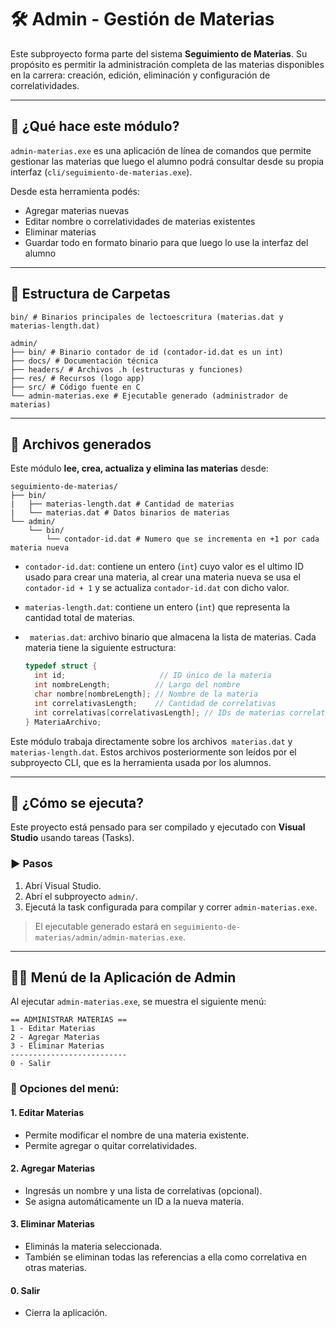 # 🛠 Admin - Gestión de Materias

Este subproyecto forma parte del sistema **Seguimiento de Materias**. Su propósito es permitir la administración completa de las materias disponibles en la carrera: creación, edición, eliminación y configuración de correlatividades.

---

## 📌 ¿Qué hace este módulo?

`admin-materias.exe` es una aplicación de línea de comandos que permite gestionar las materias que luego el alumno podrá consultar desde su propia interfaz (`cli/seguimiento-de-materias.exe`).

Desde esta herramienta podés:

-    Agregar materias nuevas
-    Editar nombre o correlatividades de materias existentes
-    Eliminar materias
-    Guardar todo en formato binario para que luego lo use la interfaz del alumno

---

## 📁 Estructura de Carpetas

```
bin/ # Binarios principales de lectoescritura (materias.dat y materias-length.dat)

admin/
├── bin/ # Binario contador de id (contador-id.dat es un int)
├── docs/ # Documentación técnica
├── headers/ # Archivos .h (estructuras y funciones)
├── res/ # Recursos (logo app)
├── src/ # Código fuente en C
└── admin-materias.exe # Ejecutable generado (administrador de materias)
```

---

## 📂 Archivos generados

Este módulo **lee, crea, actualiza y elimina las materias** desde:

```
seguimiento-de-materias/
├── bin/
|   ├── materias-length.dat # Cantidad de materias
|   └── materias.dat # Datos binarios de materias
└── admin/
    └── bin/
        └── contador-id.dat # Numero que se incrementa en +1 por cada materia nueva
```

-    `contador-id.dat`: contiene un entero (`int`) cuyo valor es el ultimo ID usado para crear una materia, al crear una materia nueva se usa el `contador-id + 1` y se actualiza `contador-id.dat` con dicho valor.
-    `materias-length.dat`: contiene un entero (`int`) que representa la cantidad total de materias.
-    ` materias.dat`: archivo binario que almacena la lista de materias. Cada materia tiene la siguiente estructura:

     ```c
     typedef struct {
       int id;                     // ID único de la materia
       int nombreLength;          // Largo del nombre
       char nombre[nombreLength]; // Nombre de la materia
       int correlativasLength;    // Cantidad de correlativas
       int correlativas[correlativasLength]; // IDs de materias correlativas
     } MateriaArchivo;
     ```

Este módulo trabaja directamente sobre los archivos` materias.dat` y `materias-length.dat`.
Estos archivos posteriormente son leídos por el subproyecto CLI, que es la herramienta usada por los alumnos.

---

## 🚀 ¿Cómo se ejecuta?

Este proyecto está pensado para ser compilado y ejecutado con **Visual Studio** usando tareas (Tasks).

### ▶️ Pasos

1. Abrí Visual Studio.
2. Abrí el subproyecto `admin/`.
3. Ejecutá la task configurada para compilar y correr `admin-materias.exe`.

> El ejecutable generado estará en `seguimiento-de-materias/admin/admin-materias.exe`.

---

## 🧑‍💻 Menú de la Aplicación de Admin

Al ejecutar `admin-materias.exe`, se muestra el siguiente menú:

```
== ADMINISTRAR MATERIAS ==
1 - Editar Materias
2 - Agregar Materias
3 - Eliminar Materias
--------------------------
0 - Salir
```

### 📘 Opciones del menú:

#### 1. Editar Materias

-    Permite modificar el nombre de una materia existente.
-    Permite agregar o quitar correlatividades.

#### 2. Agregar Materias

-    Ingresás un nombre y una lista de correlativas (opcional).
-    Se asigna automáticamente un ID a la nueva materia.

#### 3. Eliminar Materias

-    Eliminás la materia seleccionada.
-    También se eliminan todas las referencias a ella como correlativa en otras materias.

#### 0. Salir

-    Cierra la aplicación.
